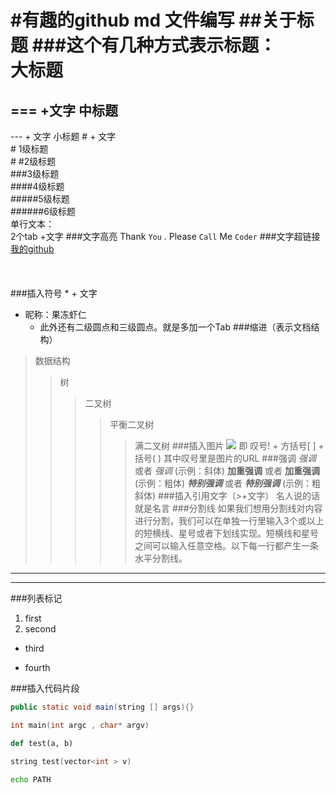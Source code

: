 #有趣的github md 文件编写
##关于标题
###这个有几种方式表示标题：<br>
大标题
===
=== +文字
中标题
---
--- + 文字
小标题
\# + 文字 <br>
\# 1级标题 <br>
\# #2级标题 <br>
\###3级标题 <br>
\####4级标题 <br>
\#####5级标题 <br>
\######6级标题 <br>
单行文本：<br>
2个tab +文字
###文字高亮
Thank `You` . Please `Call` Me `Coder`
###文字超链接
[我的github](https://github.com/yqyao/MyGit "悬停显示")
<br>
<br>
<br>
<br>
###插入符号
\* + 文字
* 昵称：果冻虾仁 
    * 此外还有二级圆点和三级圆点。就是多加一个Tab
###缩进（表示文档结构）
 >数据结构  
>>树  
>>>二叉树  
>>>>平衡二叉树  
>>>>>满二叉树
###插入图片
![](http://www.baidu.com/img/bdlogo.gif) 
即 叹号! + 方括号[ ] + 括号( ) 其中叹号里是图片的URL
###强调
*强调* 或者 _强调_ (示例：斜体)
**加重强调** 或者 __加重强调__ (示例：粗体)
***特别强调*** 或者 ___特别强调___ (示例：粗斜体)
###插入引用文字（>+文字）
> 名人说的话就是名言
###分割线
如果我们想用分割线对内容进行分割，我们可以在单独一行里输入3个或以上的短横线、星号或者下划线实现。短横线和星号之间可以输入任意空格。以下每一行都产生一条水平分割线。

---
- - - -
###列表标记
1. first
2. second
* third
- fourth

###插入代码片段
``` Java 
public static void main(string [] args){}
```
``` C
int main(int argc , char* argv)
```
``` py
def test(a, b)
```
``` C++
string test(vector<int > v)
```
``` bash
echo PATH
```

